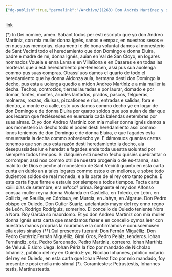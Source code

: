 ```yaml
---
{"dg-publish":true,"permalink":"/Archivo/(1263) Don Andrés Martínez y su mujer doña Inés entregan al monasterio de San Vicente de Oviedo todo lo que don Andrés heredara de sus padres don Domingo y doña Elvira y de su tía doña Aldonza/","tags":["#Siglo_13","a1263","escrito","Oviedo","medieval","documento"]}
---
```


[link](https://reunido.uniovi.es/index.php/RFA/article/view/9242/9093)

(†) In Dei nomine, amen. Sabant todos per esti escripto que yo don Andreo Martíniz, con mia muller donna Ignés, sanos e empaz, en nuestros sesos e en nuestras memorias, claramentri e de bona voluntat damos al monesterio de Sant Vecinti todo el heredamiento que don Domingo e donna Eluira, padre e madre de mí, donna Ignés, auían en Val de San Cloyo, en logares nomnados Vouela e enna Lama e en VillaBona e en Casares e en todas las morteras que a esti heredamiento per-tenescen, assí pus sua auolenga commo pus suas compras. Otrassí uos damos el quarto de todo el heredamiento que hy donna Aldonza auía, hermana desti don Domingo ia decho, pus esta a uolenga quedio a mídon Andreo Martíniz e a mia muller ia decha. Techos, controzios, tierras lauradas e por laurar, domado e por domar, fontes, montes, áruoles lantados, prados, pascos, felgueras, molneras, roszas, diuisas, pizcationes e ríos, entradas e salidas, fora e dientro, a monte e a ualle, esto uos damos commo decho ye en logar de don Domingo e de donna Eluira por quatro soldos que uos auían de dar que uos lexaron que feziéssedes en euersaria cada kalendas setembras por suas almas. Et yo don Andreo Martíniz con mia muller donna Ignés damos a uos monesterio ia decho todo el poder desti heredamiento assí commo lonos teníemos de don Domingo e de donna Eluira, e que fagades esta eneuersaria ia decha commo sobredecho ye. E dámosuos quantas cartas tenemos que son pus esta razón desti heredamiento ia decho, aia desepussiades iur e heredat e fagades ende toda uuestra uoluntad por siemprea todos tiempos. Si dalquién esti nuestro fecho quisiés quebrantar o corromper, assí nos commo otri de nuestra progenia o de es-tranna, sea maldito de Dios e peche al monesterio de Sant Vecinti quanto en esta carta cunta en dublo an a tales logares commo estos o en mellores, e sobre todo duzientos soldos de real moneda, e a la parte de el rey otro tanto peche. E esta carta fique firme e estaule por siempre a todos tiempos. Facta carta xxiiii días de setembre, era mªcccª prima. Regnante el rey don Alfonso consua muller reyna donna Violanda en Castiella, en Toledo, en León, en Gallizia, en Seuilla, en Córdoua, en Murcia, en Jahyn, en Algarue. Don Pedro obispo en Ouiedo. Don Gutier Suáriz, adelantado mayor del rey enno regno de León. Rodrigo Rodríguiz, somerino. El concello de Ouiedo teniente Nora a Nora. Roy García so maordomo. Et yo don Andreo Martíniz con mia muller donna Ignés esta carta que mandamos fazer e en concello oymos leer con nuestras manos proprias la rouramos e la confirmamos e conuscemusen ella estos sinales (††).Qui presentes fuerunt: Don Fernán Miguélliz. Don Pedro Gutérriz.Fernán Miguélliz, Giral Gros, Pedro Peláiz, tenderos. Iohan Fernándiz, oriz. Pedro Sarcenado. Pedro Martíniz, correero. Iohan Martíniz de Veluui. E sidro Uega. Iohan Périz la fizo por mandado de Nicholao Iohánniz, público del rey en Ouiedo.E yo, Nicolao Iohannes, póblico notario del rey en Ouiedo, en esta carta que Iohan Pérez fizo por mio mandado, foy presente e posi enella mio sinnal (†). Coramtestes: Petrustestis, Iohannes testis, Martinustestis.